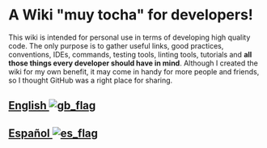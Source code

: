 # A Wiki "muy tocha" for developers!

This wiki is intended for personal use in terms of developing high quality code. The only purpose is to gather useful links, good practices, conventions, IDEs, commands, testing tools, linting tools, tutorials and **all those things every developer should have in mind**. Although I created the wiki for my own benefit, it may come in handy for more people and friends, so I thought GitHub was a right place for sharing.

## [English ![gb_flag](https://github.com/RDCH106/flags/blob/master/flags/flags/flat/32/United-Kingdom.png)](en/INDEX.md)

## [Español ![es_flag](https://github.com/RDCH106/flags/blob/master/flags/flags/flat/32/Spain.png)](es/INDEX.md)
